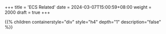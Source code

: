 +++
title = 'ECS Related'
date = 2024-03-07T15:00:59+08:00
weight = 2000
draft = true
+++

{{% children containerstyle="div" style="h4" depth="1" description="false" %}}